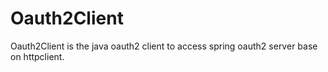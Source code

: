 # Oauth2Client
Oauth2Client is the java oauth2 client to access spring oauth2 server base on httpclient.
